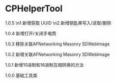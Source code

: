 # CPHelperTool
1.0.5 
\n1.新增获取 UUID 
\n2.新增钥匙串写入/读取/删除 

1.0.4 新增打开/关闭手电筒

1.0.3 移除关联AFNetworking Masonry SDWebImage

1.0.2 新增关联AFNetworking Masonry SDWebImage

1.0.1 新增10进制和16进制互相转换的方法

1.0.0 基础工具类
